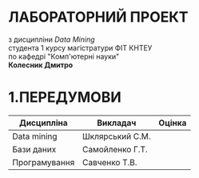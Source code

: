 # **ЛАБОРАТОРНИЙ ПРОЕКТ**
 з дисципліни *Data Mining* <br/>
 студента 1 курсу магістратури ФІТ КНТЕУ<br/> 
 по кафедрі "Комп'ютерні науки"<br/>
 **Колесник Дмитро**
# 1.ПЕРЕДУМОВИ
| Дисципліна    | Викладач        | Оцінка |
|---------------|-----------------|--------|
| Data mining   | Шклярський С.М. |        |
| Бази даних    | Самойленко Г.Т. |        |
| Програмування | Савченко Т.В.   |        |
